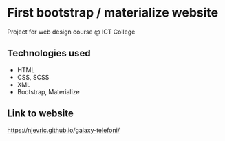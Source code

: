 # First bootstrap / materialize website
Project for web design course @ ICT College
## Technologies used
* HTML
* CSS, SCSS
* XML
* Bootstrap, Materialize
## Link to website
https://njevric.github.io/galaxy-telefoni/
